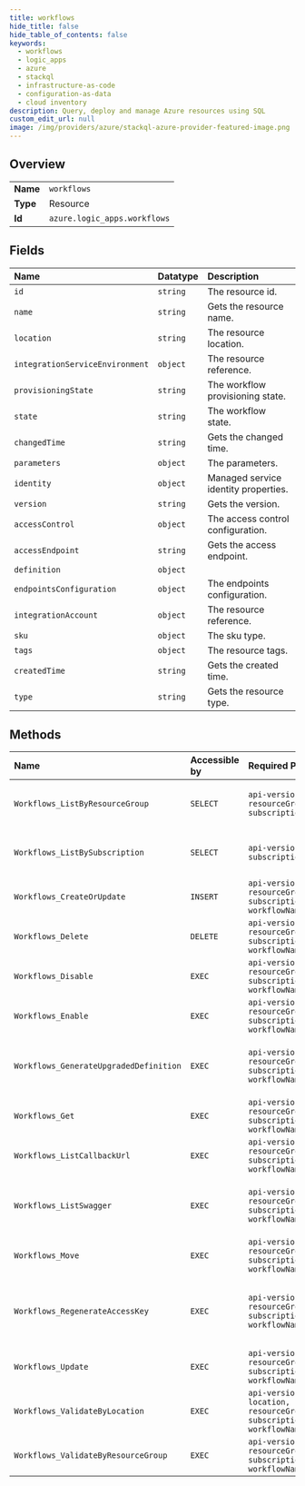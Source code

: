 ```yaml
---
title: workflows
hide_title: false
hide_table_of_contents: false
keywords:
  - workflows
  - logic_apps
  - azure    
  - stackql
  - infrastructure-as-code
  - configuration-as-data
  - cloud inventory
description: Query, deploy and manage Azure resources using SQL
custom_edit_url: null
image: /img/providers/azure/stackql-azure-provider-featured-image.png
---
```

  
    

## Overview
<table><tbody>
<tr><td><b>Name</b></td><td><code>workflows</code></td></tr>
<tr><td><b>Type</b></td><td>Resource</td></tr>
<tr><td><b>Id</b></td><td><code>azure.logic_apps.workflows</code></td></tr>
</tbody></table>

## Fields
| Name | Datatype | Description |
|:-----|:---------|:------------|
| `id` | `string` | The resource id. |
| `name` | `string` | Gets the resource name. |
| `location` | `string` | The resource location. |
| `integrationServiceEnvironment` | `object` | The resource reference. |
| `provisioningState` | `string` | The workflow provisioning state. |
| `state` | `string` | The workflow state. |
| `changedTime` | `string` | Gets the changed time. |
| `parameters` | `object` | The parameters. |
| `identity` | `object` | Managed service identity properties. |
| `version` | `string` | Gets the version. |
| `accessControl` | `object` | The access control configuration. |
| `accessEndpoint` | `string` | Gets the access endpoint. |
| `definition` | `object` |  |
| `endpointsConfiguration` | `object` | The endpoints configuration. |
| `integrationAccount` | `object` | The resource reference. |
| `sku` | `object` | The sku type. |
| `tags` | `object` | The resource tags. |
| `createdTime` | `string` | Gets the created time. |
| `type` | `string` | Gets the resource type. |
## Methods
| Name | Accessible by | Required Params | Description |
|:-----|:--------------|:----------------|:------------|
| `Workflows_ListByResourceGroup` | `SELECT` | `api-version, resourceGroupName, subscriptionId` | Gets a list of workflows by resource group. |
| `Workflows_ListBySubscription` | `SELECT` | `api-version, subscriptionId` | Gets a list of workflows by subscription. |
| `Workflows_CreateOrUpdate` | `INSERT` | `api-version, resourceGroupName, subscriptionId, workflowName` | Creates or updates a workflow. |
| `Workflows_Delete` | `DELETE` | `api-version, resourceGroupName, subscriptionId, workflowName` | Deletes a workflow. |
| `Workflows_Disable` | `EXEC` | `api-version, resourceGroupName, subscriptionId, workflowName` | Disables a workflow. |
| `Workflows_Enable` | `EXEC` | `api-version, resourceGroupName, subscriptionId, workflowName` | Enables a workflow. |
| `Workflows_GenerateUpgradedDefinition` | `EXEC` | `api-version, resourceGroupName, subscriptionId, workflowName` | Generates the upgraded definition for a workflow. |
| `Workflows_Get` | `EXEC` | `api-version, resourceGroupName, subscriptionId, workflowName` | Gets a workflow. |
| `Workflows_ListCallbackUrl` | `EXEC` | `api-version, resourceGroupName, subscriptionId, workflowName` | Get the workflow callback Url. |
| `Workflows_ListSwagger` | `EXEC` | `api-version, resourceGroupName, subscriptionId, workflowName` | Gets an OpenAPI definition for the workflow. |
| `Workflows_Move` | `EXEC` | `api-version, resourceGroupName, subscriptionId, workflowName` | Moves an existing workflow. |
| `Workflows_RegenerateAccessKey` | `EXEC` | `api-version, resourceGroupName, subscriptionId, workflowName` | Regenerates the callback URL access key for request triggers. |
| `Workflows_Update` | `EXEC` | `api-version, resourceGroupName, subscriptionId, workflowName` | Updates a workflow. |
| `Workflows_ValidateByLocation` | `EXEC` | `api-version, location, resourceGroupName, subscriptionId, workflowName` | Validates the workflow definition. |
| `Workflows_ValidateByResourceGroup` | `EXEC` | `api-version, resourceGroupName, subscriptionId, workflowName` | Validates the workflow. |
